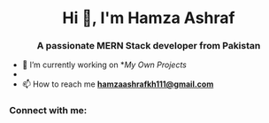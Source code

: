<h1 align="center">Hi 👋, I'm Hamza Ashraf</h1>
<h3 align="center">A passionate MERN Stack developer from Pakistan</h3>



- 🔭 I’m currently working on **My Own Projects*
- 
- 📫 How to reach me **hamzaashrafkh111@gmail.com**

<h3 align="left">Connect with me:</h3>
<p align="left">


</p>




